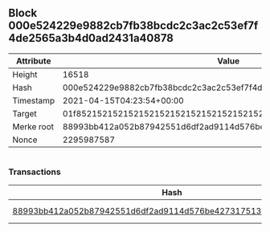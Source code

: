 ## Block 000e524229e9882cb7fb38bcdc2c3ac2c53ef7f4de2565a3b4d0ad2431a40878

Attribute | Value
--- | ---
Height | 16518
Hash | 000e524229e9882cb7fb38bcdc2c3ac2c53ef7f4de2565a3b4d0ad2431a40878
Timestamp | 2021-04-15T04:23:54+00:00
Target | 01f8521521521521521521521521521521521521521521521521521521521521
Merke root | 88993bb412a052b87942551d6df2ad9114d576be4273175138a724fb666ff063
Nonce | 2295987587

```

```

### Transactions

Hash | Amount
--- | ---
[88993bb412a052b87942551d6df2ad9114d576be4273175138a724fb666ff063](88993bb412a052b87942551d6df2ad9114d576be4273175138a724fb666ff063.md) | 10.00000000 SKEPTI 
